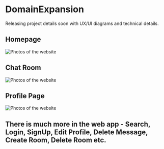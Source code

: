 # DomainExpansion
Releasing project details soon with UX/UI diagrams and technical details.

## Homepage
![Photos of the website](https://github.com/techonair/DomainExpansion/blob/4771420bab8fe273334f6a618423bd0a69898ab2/Images%20For%20GitHub%20Readme/Homepage.png)

## Chat Room
![Photos of the website](https://github.com/techonair/DomainExpansion/blob/4771420bab8fe273334f6a618423bd0a69898ab2/Images%20For%20GitHub%20Readme/Room.png)

## Profile Page
![Photos of the website](https://github.com/techonair/DomainExpansion/blob/4771420bab8fe273334f6a618423bd0a69898ab2/Images%20For%20GitHub%20Readme/Profile.png)

## There is much more in the web app - Search, Login, SignUp, Edit Profile, Delete Message, Create Room, Delete Room etc.
